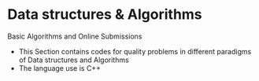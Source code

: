 # Data structures & Algorithms
Basic Algorithms and Online Submissions

* This Section contains codes for quality problems in different paradigms of Data structures and Algorithms
* The language use is C++
